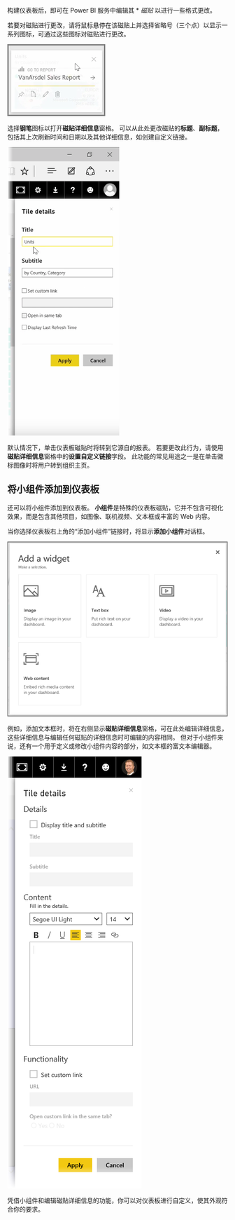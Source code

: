 构建仪表板后，即可在 Power BI 服务中编辑其 * *磁贴* 以进行一些格式更改。

若要对磁贴进行更改，请将鼠标悬停在该磁贴上并选择省略号（三个点）以显示一系列图标，可通过这些图标对磁贴进行更改。

![](media/4-4d-change-tile-details/4-4d_1.png)

选择**钢笔**图标以打开**磁贴详细信息**窗格。 可以从此处更改磁贴的**标题**、**副标题**，包括其上次刷新时间和日期以及其他详细信息，如创建自定义链接。

![](media/4-4d-change-tile-details/4-4d_2.png)

默认情况下，单击仪表板磁贴时将转到它源自的报表。 若要更改此行为，请使用**磁贴详细信息**窗格中的**设置自定义链接**字段。 此功能的常见用途之一是在单击徽标图像时将用户转到组织主页。

## <a name="add-widgets-to-your-dashboard"></a>将小组件添加到仪表板
还可以将小组件添加到仪表板。 **小组件**是特殊的仪表板磁贴，它并不包含可视化效果，而是包含其他项目，如图像、联机视频、文本框或丰富的 Web 内容。

当你选择仪表板右上角的“添加小组件”链接时，将显示**添加小组件**对话框。

![](media/4-4d-change-tile-details/4-4d_3.png)

例如，添加文本框时，将在右侧显示**磁贴详细信息**窗格，可在此处编辑详细信息，这些详细信息与编辑任何磁贴的详细信息时可编辑的内容相同。 但对于小组件来说，还有一个用于定义或修改小组件内容的部分，如文本框的富文本编辑器。

![](media/4-4d-change-tile-details/4-4d_4.png)

凭借小组件和编辑磁贴详细信息的功能，你可以对仪表板进行自定义，使其外观符合你的要求。

